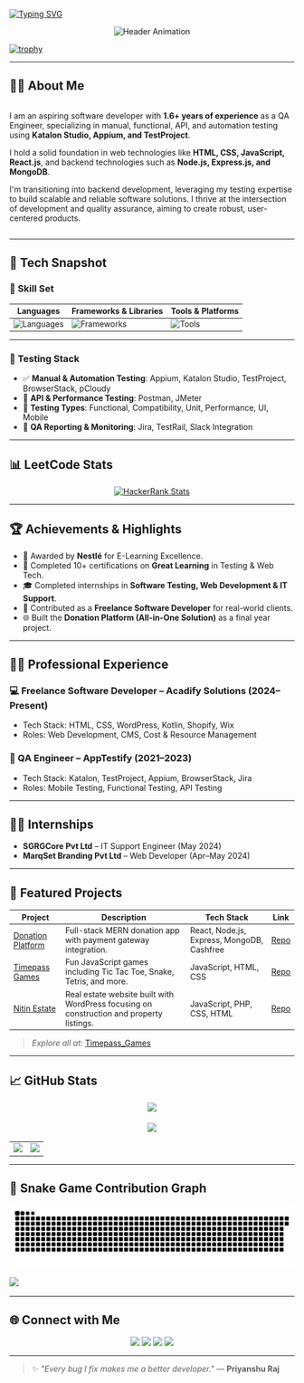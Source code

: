 [![Typing SVG](https://readme-typing-svg.demolab.com?font=Fira+Code&weight=500&size=28&pause=1000&color=38B2AC&center=true&vCenter=true&width=800&height=60&lines=Hi%2C+I'm+Priyanshu+Raj!;Aspiring+Software+Developer+%F0%9F%92%BB;QA+Engineer+%7C+Backend+Developer+%7C+Tech+Explorer)](https://git.io/typing-svg)


<div align="center">
  <img src="https://media0.giphy.com/media/v1.Y2lkPTc5MGI3NjExb2lxdjN1a2QxOGZ0em9sNHBpNTZ4cHl5N280N2t5c2gxZWJqam13NCZlcD12MV9pbnRlcm5hbF9naWZfYnlfaWQmY3Q9Zw/xUPGcEliCc7bETyfO8/giphy.gif" alt="Header Animation" width="100%" height="450" />
</div>

[![trophy](https://github-profile-trophy.vercel.app/?username=YOUR_USERNAME)](https://github.com/ryo-ma/github-profile-trophy)


---

## 🧑‍💻 About Me

<div align="center" style="display: flex; flex-wrap: wrap; justify-content: center; align-items: center; gap: 20px; text-align: left;">

  <!-- GIF on the left -->
<!--  <div style="flex: 1 1 280px; max-width: 400px;">
    <img src="https://media.giphy.com/media/qgQUggAC3Pfv687qPC/giphy.gif" alt="Developer GIF" style="max-width: 100%; height: auto; border-radius: 12px;" />
  </div> 
  -->

  <!-- Text on the right -->
  <div style="flex: 1 1 300px; max-width: 600px;">
    <p>
      I am an aspiring software developer with <strong>1.6+ years of experience</strong> as a QA Engineer, specializing in manual, functional, API, and automation testing using <strong>Katalon Studio, Appium, and TestProject</strong>.
    </p>
    <p>
      I hold a solid foundation in web technologies like <strong>HTML, CSS, JavaScript, React.js</strong>, and backend technologies such as <strong>Node.js, Express.js, and MongoDB</strong>.
    </p>
    <p>
      I'm transitioning into backend development, leveraging my testing expertise to build scalable and reliable software solutions. I thrive at the intersection of development and quality assurance, aiming to create robust, user-centered products.
    </p>
  </div>

</div>

</div>



---

## 🚀 Tech Snapshot

### 🧰 Skill Set

| Languages | Frameworks & Libraries | Tools & Platforms |
|----------|------------------------|-------------------|
| ![Languages](https://skillicons.dev/icons?i=cpp,java,js,html,css,kotlin,sql) | ![Frameworks](https://skillicons.dev/icons?i=react,nodejs,express,tailwindcss,bootstrap) | ![Tools](https://skillicons.dev/icons?i=git,github,postman,vscode,mongodb,mysql,wordpress,shopify) |

---

### 🧪 Testing Stack

- ✅ **Manual & Automation Testing**: Appium, Katalon Studio, TestProject, BrowserStack, pCloudy
- 🔁 **API & Performance Testing**: Postman, JMeter
- 🧩 **Testing Types**: Functional, Compatibility, Unit, Performance, UI, Mobile
- 🔐 **QA Reporting & Monitoring**: Jira, TestRail, Slack Integration

---

## 📊 LeetCode Stats

<p align="center">
  <a href="https://www.hackerrank.com/priyanshubth6742">
    <img src="https://leetcard.jacoblin.cool/priyanshu845438?theme=dark" alt="HackerRank Stats">
  </a>
</p>

---

## 🏆 Achievements & Highlights

- 🥇 Awarded by **Nestlé** for E-Learning Excellence.
- 🥈 Completed 10+ certifications on **Great Learning** in Testing & Web Tech.
- 🎓 Completed internships in **Software Testing, Web Development & IT Support**.
- 💼 Contributed as a **Freelance Software Developer** for real-world clients.
- 🌐 Built the **Donation Platform (All-in-One Solution)** as a final year project.

---

## 👨‍💼 Professional Experience

### 💻 Freelance Software Developer – Acadify Solutions (2024–Present)
- Tech Stack: HTML, CSS, WordPress, Kotlin, Shopify, Wix
- Roles: Web Development, CMS, Cost & Resource Management

### 🧪 QA Engineer – AppTestify (2021–2023)
- Tech Stack: Katalon, TestProject, Appium, BrowserStack, Jira
- Roles: Mobile Testing, Functional Testing, API Testing

---

## 👨‍🎓 Internships

- **SGRGCore Pvt Ltd** – IT Support Engineer (May 2024)
- **MarqSet Branding Pvt Ltd** – Web Developer (Apr–May 2024)

---

## 🚀 Featured Projects

| Project | Description | Tech Stack | Link |
| --- | --- | --- | --- |
| [Donation Platform](https://github.com/Priyanshu845438/donation-platform) | Full-stack MERN donation app with payment gateway integration. | React, Node.js, Express, MongoDB, Cashfree | [Repo](https://github.com/Priyanshu845438/donation-platform) |
| [Timepass Games](https://github.com/Priyanshu845438/timepass_games) | Fun JavaScript games including Tic Tac Toe, Snake, Tetris, and more. | JavaScript, HTML, CSS | [Repo](https://github.com/Priyanshu845438/timepass_games) |
| [Nitin Estate](https://github.com/Priyanshu845438/Nitin-Estate) | Real estate website built with WordPress focusing on construction and property listings. | JavaScript, PHP, CSS, HTML | [Repo](https://github.com/Priyanshu845438/Nitin-Estate) |

> _Explore all at_: [Timepass_Games](https://github.com/Priyanshu845438?tab=repositories&q=Timepass_Games)

---

## 📈 GitHub Stats

<div align="center">
  <img src="https://github-readme-streak-stats.herokuapp.com?user=Priyanshu845438&theme=vue-dark&date_format=M%20j%5B%2C%20Y%5D&ring=64D3B2&fire=64D3B2" />
  <br><br>
  <img src="https://github-profile-summary-cards.vercel.app/api/cards/profile-details?username=Priyanshu845438&theme=github_dark" />
</div>

<table align="center">
  <tr>
    <td>
      <img src="https://github-readme-stats.vercel.app/api?username=Priyanshu845438&show_icons=true&theme=tokyonight&count_private=true&border_radius=12" />
    </td>
    <td>
      <img src="https://github-readme-stats.vercel.app/api/top-langs/?username=Priyanshu845438&layout=compact&theme=tokyonight&border_radius=12" />
    </td>
  </tr>
</table>

---

## 🐍 Snake Game Contribution Graph

![Snake animation](https://github.com/Akarshjha03/Akarshjha03/blob/output/github-snake-dark.svg)

<img src="https://user-images.githubusercontent.com/74038190/212284100-561aa473-3905-4a80-b561-0d28506553ee.gif" width="full">

---

## 🌐 Connect with Me

<p align="center">
  <a href="https://www.linkedin.com/in/priyanshu-raj-b0b589203/"><img src="https://skillicons.dev/icons?i=linkedin" /></a>
  <a href="https://stackoverflow.com/users/24104664/priyanshu-raj"><img src="https://skillicons.dev/icons?i=stackoverflow" /></a>
  <a href="mailto:priyanshubth6742@gmail.com"><img src="https://skillicons.dev/icons?i=gmail" /></a>
  <a href="https://github.com/Priyanshu845438"><img src="https://skillicons.dev/icons?i=github" /></a>
</p>

---

> ✨ _"Every bug I fix makes me a better developer."_ — **Priyanshu Raj**
